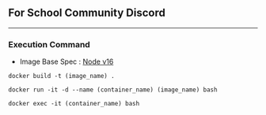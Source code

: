 ## For School Community Discord
***
### Execution Command

- Image Base Spec : [Node v16](https://hub.docker.com/_/node)

```
docker build -t (image_name) .

docker run -it -d --name (container_name) (image_name) bash 

docker exec -it (container_name) bash
```
